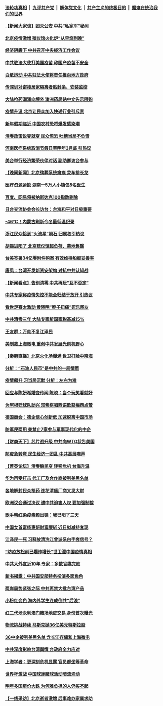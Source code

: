 ####  [法轮功真相](../../../../basic/blob/master/README.md?t=12170101) &nbsp;|&nbsp; [九评共产党](../../../../9ping.md/blob/master/README.md?t=12170101) &nbsp;|&nbsp; [解体党文化](../../../../jtdwh.md/blob/master/README.md?t=12170101)  &nbsp;|&nbsp; [共产主义的终极目的](../../../../gczydzjmd.md/blob/master/README.md?t=12170101) &nbsp;|&nbsp; [魔鬼在统治我们的世界](../../../../mgztzwmdsj.md/blob/master/README.md?t=12170101) 

#### [【新闻大家谈】团灭公安 中共“私家军”秘闻](../pages/nsc413/n13886227.md?t=12170101) 

#### [北京疫情激增 殡仪馆火化炉“从早烧到晚”](../pages/nsc413/n13886237.md?t=12170101) 

#### [经济阴霾下 中共召开中央经济工作会议](../pages/nsc413/n13886283.md?t=12170101) 

#### [中共驻法大使打美国疫苗 称国产疫苗不安全](../pages/nsc413/n13886242.md?t=12170101) 

#### [白纸运动 中共驻法大使将责任推向地方政府](../pages/nsc413/n13886151.md?t=12170101) 

#### [传深圳对密接居家隔离者贴封条、安装监控](../pages/nsc413/n13886185.md?t=12170101) 

#### [大陆抢药潮涌向境外 澳洲药局贴中文告示限购](../pages/nsc413/n13886157.md?t=12170101) 

#### [疫情升温 北京让民众加入快递行业引斥责](../pages/nsc413/n13886152.md?t=12170101) 

#### [新年假期临近 中国农村恐将爆发感染潮](../pages/nsc413/n13886148.md?t=12170101) 

#### [清零政策说变就变 民众慌恐 吐槽当局不负责](../pages/nsc413/n13886108.md?t=12170101) 

#### [河南医疗系统取消节假日至明年3月底 引热议](../pages/nsc413/n13886087.md?t=12170101) 

#### [美台举行经济繁荣伙伴对话 副助卿访台参与](../pages/nsc413/n13886119.md?t=12170101) 

#### [【晚间新闻】北京殡葬系统瘫痪 灵车排长龙](../pages/nsc413/n13884579.md?t=12170101) 

#### [医疗资源紧缺 湖南一5万人小镇仅8名医生](../pages/nsc413/n13886106.md?t=12170101) 




#### [百度、网易将被纳斯达克100指数剔除](../pages/nsc413/n13886092.md?t=12170101) 

#### [日台交流协会会长访台：台海和平对日极重要](../pages/nsc413/n13886060.md?t=12170101) 

#### [-46℃！内蒙古刷新今冬最低温纪录](../pages/nsc413/n13886083.md?t=12170101) 

#### [浙江民众拾到“火流星”陨石 归属权引热议](../pages/nsc413/n13886028.md?t=12170101) 

#### [胡锡进阳了 北京殡仪馆超负荷、墓地售罄](../pages/nsc413/n13885942.md?t=12170101) 

#### [台美签署34亿零附件购案 有效维持船舰妥善率](../pages/nsc413/n13886013.md?t=12170101) 

#### [唐凤：台湾开发新资安架构 对抗中共认知战](../pages/nsc413/n13885976.md?t=12170101) 

#### [【新闻看点】告别清零 中共再玩“互不否定”](../pages/nsc413/n13885774.md?t=12170101) 

#### [中共专家称疫情失控不能全归结于放开 引热议](../pages/nsc413/n13885923.md?t=12170101) 

#### [看世足赛太激动 黄晓明“脖子扭痛”逗乐网友](../pages/nsc413/n13885797.md?t=12170101) 


#### [中共清零三年 大陆专家析国家税基减15%](../pages/nsc413/n13885819.md?t=12170101) 

#### [王友群：万劫不复江泽民](../pages/nsc413/n13884855.md?t=12170101) 

#### [美制裁上海微电 重创中共发展光刻机野心](../pages/nsc413/n13885811.md?t=12170101) 

#### [【秦鹏直播】北京火化场爆满 世卫打脸中南海](../pages/nsc413/n13885779.md?t=12170101) 

#### [分析：“石油人民币”是中共的一厢情愿](../pages/nsc413/n13885034.md?t=12170101) 

#### [疫情飙升 习当局沉默 分析：左右为难](../pages/nsc413/n13885731.md?t=12170101) 

#### [回应与陈妍希婚变传闻 陈晓：当个玩笑看就好](../pages/nsc413/n13885755.md?t=12170101) 

#### [为阿根廷球队助兴 邓紫棋唱西语歌获梅西点赞](../pages/nsc413/n13885711.md?t=12170101) 

#### [德国商会：德企信心创新低 加速脱离中国市场](../pages/nsc413/n13885710.md?t=12170101) 

#### [防军民两用 美禁止7家参与军事现代化的中企](../pages/nsc413/n13885725.md?t=12170101) 

#### [【财商天下】芯片战升级 中共向WTO状吿美国](../pages/nsc413/n13885788.md?t=12170101) 

#### [防疫急转弯 民生经济一团乱 中共高层噤声](../pages/nsc413/n13885698.md?t=12170101) 

#### [【菁英论坛】清零酿民变 转移危机 台海升温](../pages/nsc413/n13885693.md?t=12170101) 

#### [华为再受打击 代工厂及合作商被列美黑名单](../pages/nsc413/n13885714.md?t=12170101) 

#### [各地解封民众抢药 连花清瘟厂商又发大财](../pages/nsc413/n13885691.md?t=12170101) 

#### [欧洲议会通过决议 谴中共迫害人权 要加强制裁](../pages/nsc413/n13885670.md?t=12170101) 

#### [歌手韩红染疫素颜出镜：我已阳了三天](../pages/nsc413/n13885717.md?t=12170101) 

#### [中国女首富杨惠妍财富腰斩 近日拟减持套现](../pages/nsc413/n13885681.md?t=12170101) 

#### [江泽民一死 习释放清洗江曾派系白手套信号？](../pages/nsc413/n13885617.md?t=12170101) 

#### [“防疫放松前已爆炸增长”世卫泄中国疫情真相](../pages/nsc413/n13884968.md?t=12170101) 

#### [中共大外宣近10年 专家：多数官媒完败](../pages/nsc413/n13884955.md?t=12170101) 

#### [新书揭露：中共国安部特务扮演多面角色](../pages/nsc413/n13885682.md?t=12170101) 

#### [两岸局势紧张之际 中共再禁大批台湾产品](../pages/nsc413/n13885668.md?t=12170101) 

#### [小粉红变色 海内外学生连成倒共“后浪”](../pages/nsc413/n13885674.md?t=12170101) 

#### [红二代涉永利澳门赌场地皮交易 身份首次曝光](../pages/nsc413/n13884985.md?t=12170101) 

#### [物流挑战持续 马斯克抛36亿美元特斯拉股](../pages/nsc413/n13885513.md?t=12170101) 

#### [36中企被列美黑名单 含长江存储和上海微电](../pages/nsc413/n13885591.md?t=12170101) 

#### [中共深度影响台湾舆情 台政府全力应对](../pages/nsc413/n13885358.md?t=12170101) 

#### [上海学者：更深刻危机显露 官员都坐等革命](../pages/nsc413/n13885397.md?t=12170101) 

#### [世界杯激战 中国球迷赌球活动暗流涌动](../pages/nsc413/n13885483.md?t=12170101) 

#### [明年多国房价大跌 为何难负担的人仍买不起](../pages/nsc413/n13885536.md?t=12170101) 

#### [【一线采访】北京逝者激增 后事难办家属求助](../pages/nsc413/n13885361.md?t=12170101) 

